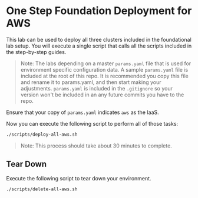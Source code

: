# One Step Foundation Deployment for AWS

This lab can be used to deploy all three clusters included in the foundational lab setup.  You will execute a single script that calls all the scripts included in the step-by-step guides.  

>Note: The labs depending on a master `params.yaml` file that is used for environment specific configuration data.  A sample `params.yaml` file is included at the root of this repo.  It is recommended you copy this file and rename it to params.yaml, and then start making your adjustments.  `params.yaml` is included in the `.gitignore` so your version won't be included in an any future commits you have to the repo.

Ensure that your copy of `params.yaml` indicates `aws` as the IaaS.

Now you can execute the following script to perform all of those tasks:

```bash
./scripts/deploy-all-aws.sh
```

>Note: This process should take about 30 minutes to complete.

## Tear Down

Execute the following script to tear down your environment.

```bash
./scripts/delete-all-aws.sh
```
